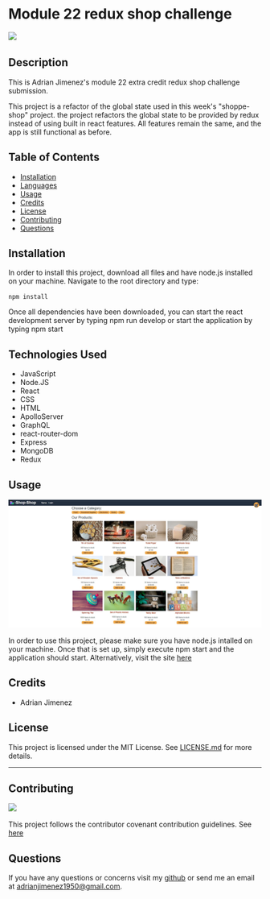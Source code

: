 # Module 22 redux shop challenge

![](https://img.shields.io/badge/License-MIT-green)

## Description

This is Adrian Jimenez's module 22 extra credit redux shop challenge submission. 

This project is a refactor of the global state used in this week's "shoppe-shop" project. the project refactors the global state to be provided by redux instead of using built in react features. All features remain the same, and the app is still functional as before.

## Table of Contents

- [Installation](#installation)
- [Languages](#languages)
- [Usage](#usage)
- [Credits](#credits)
- [License](#license)
- [Contributing](#contributing)
- [Questions](#questions)

## Installation

In order to install this project, download all files and have node.js installed on your machine. Navigate to the root directory and type: 

    npm install

Once all dependencies have been downloaded, you can start the react development server by typing npm run develop or start the application by typing npm start

## Technologies Used

* JavaScript
* Node.JS
* React
* CSS
* HTML
* ApolloServer
* GraphQL
* react-router-dom
* Express
* MongoDB
* Redux

## Usage

![](./assets/images/preview.jpg)

In order to use this project, please make sure you have node.js intalled on your machine. Once that is set up, simply execute npm start and the application should start. Alternatively, visit the site [here](https://sleepy-scrubland-92397.herokuapp.com/)

## Credits

* Adrian Jimenez

## License

This project is licensed under the MIT License. See [LICENSE.md](./LICENSE.md) for more details.

---

## Contributing


![](https://img.shields.io/badge/Contribution-CC%20v2.1-blueviolet)


This project follows the contributor covenant contribution guidelines. See [here](https://www.contributor-covenant.org/version/2/1/code_of_conduct/) 


## Questions

If you have any questions or concerns visit my [github](https://github.com/PuppetAJ) or send me an email at <adrianjimenez1950@gmail.com>. 

